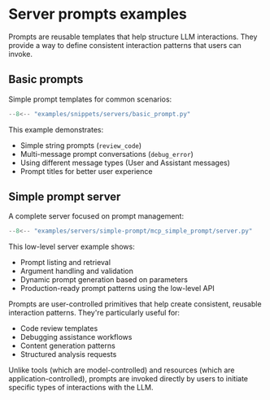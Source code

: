 # Server prompts examples

Prompts are reusable templates that help structure LLM interactions. They provide a way to define consistent interaction patterns that users can invoke.

## Basic prompts

Simple prompt templates for common scenarios:

```python
--8<-- "examples/snippets/servers/basic_prompt.py"
```

This example demonstrates:

- Simple string prompts (`review_code`)
- Multi-message prompt conversations (`debug_error`)
- Using different message types (User and Assistant messages)
- Prompt titles for better user experience

## Simple prompt server

A complete server focused on prompt management:

```python
--8<-- "examples/servers/simple-prompt/mcp_simple_prompt/server.py"
```

This low-level server example shows:

- Prompt listing and retrieval
- Argument handling and validation
- Dynamic prompt generation based on parameters
- Production-ready prompt patterns using the low-level API

Prompts are user-controlled primitives that help create consistent, reusable interaction patterns. They're particularly useful for:

- Code review templates
- Debugging assistance workflows
- Content generation patterns
- Structured analysis requests

Unlike tools (which are model-controlled) and resources (which are application-controlled), prompts are invoked directly by users to initiate specific types of interactions with the LLM.